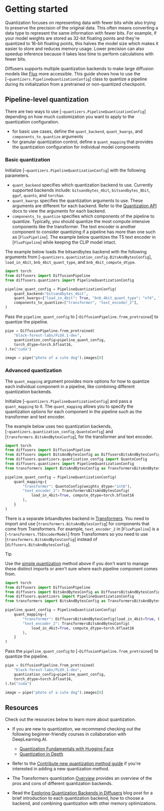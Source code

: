 <!--Copyright 2025 The HuggingFace Team. All rights reserved.

Licensed under the Apache License, Version 2.0 (the "License"); you may not use this file except in compliance with
the License. You may obtain a copy of the License at

http://www.apache.org/licenses/LICENSE-2.0

Unless required by applicable law or agreed to in writing, software distributed under the License is distributed on
an "AS IS" BASIS, WITHOUT WARRANTIES OR CONDITIONS OF ANY KIND, either express or implied. See the License for the
specific language governing permissions and limitations under the License.

-->

# Getting started

Quantization focuses on representing data with fewer bits while also trying to preserve the precision of the original data. This often means converting a data type to represent the same information with fewer bits. For example, if your model weights are stored as 32-bit floating points and they're quantized to 16-bit floating points, this halves the model size which makes it easier to store and reduces memory usage. Lower precision can also speedup inference because it takes less time to perform calculations with fewer bits.

Diffusers supports multiple quantization backends to make large diffusion models like [Flux](../api/pipelines/flux) more accessible. This guide shows how to use the [`~quantizers.PipelineQuantizationConfig`] class to quantize a pipeline during its initialization from a pretrained or non-quantized checkpoint.

## Pipeline-level quantization

There are two ways to use [`~quantizers.PipelineQuantizationConfig`] depending on how much customization you want to apply to the quantization configuration. 

- for basic use cases, define the `quant_backend`, `quant_kwargs`, and `components_to_quantize` arguments
- for granular quantization control, define a `quant_mapping` that provides the quantization configuration for individual model components

### Basic quantization

Initialize [`~quantizers.PipelineQuantizationConfig`] with the following parameters.

- `quant_backend` specifies which quantization backend to use. Currently supported backends include: `bitsandbytes_4bit`, `bitsandbytes_8bit`, `gguf`, `quanto`, and `torchao`.
- `quant_kwargs` specifies the quantization arguments to use. These arguments are different for each backend. Refer to the [Quantization API](../api/quantization) docs to view the arguments for each backend.
- `components_to_quantize` specifies which components of the pipeline to quantize. Typically, you should quantize the most compute intensive components like the transformer. The text encoder is another component to consider quantizing if a pipeline has more than one such as [`FluxPipeline`]. The example below quantizes the T5 text encoder in [`FluxPipeline`] while keeping the CLIP model intact.

The example below loads the bitsandbytes backend with the following arguments from [`~quantizers.quantization_config.BitsAndBytesConfig`], `load_in_4bit`, `bnb_4bit_quant_type`, and `bnb_4bit_compute_dtype`.

```py
import torch
from diffusers import DiffusionPipeline
from diffusers.quantizers import PipelineQuantizationConfig

pipeline_quant_config = PipelineQuantizationConfig(
    quant_backend="bitsandbytes_4bit",
    quant_kwargs={"load_in_4bit": True, "bnb_4bit_quant_type": "nf4", "bnb_4bit_compute_dtype": torch.bfloat16},
    components_to_quantize=["transformer", "text_encoder_2"],
)
```

Pass the `pipeline_quant_config` to [`~DiffusionPipeline.from_pretrained`] to quantize the pipeline.

```py
pipe = DiffusionPipeline.from_pretrained(
    "black-forest-labs/FLUX.1-dev",
    quantization_config=pipeline_quant_config,
    torch_dtype=torch.bfloat16,
).to("cuda")

image = pipe("photo of a cute dog").images[0]
```

### Advanced quantization

The `quant_mapping` argument provides more options for how to quantize each individual component in a pipeline, like combining different quantization backends.

Initialize [`~quantizers.PipelineQuantizationConfig`] and pass a `quant_mapping` to it. The `quant_mapping` allows you to specify the quantization options for each component in the pipeline such as the transformer and text encoder.

The example below uses two quantization backends, [`~quantizers.quantization_config.QuantoConfig`] and [`transformers.BitsAndBytesConfig`], for the transformer and text encoder.

```py
import torch
from diffusers import DiffusionPipeline
from diffusers import BitsAndBytesConfig as DiffusersBitsAndBytesConfig
from diffusers.quantizers.quantization_config import QuantoConfig
from diffusers.quantizers import PipelineQuantizationConfig
from transformers import BitsAndBytesConfig as TransformersBitsAndBytesConfig

pipeline_quant_config = PipelineQuantizationConfig(
    quant_mapping={
        "transformer": QuantoConfig(weights_dtype="int8"),
        "text_encoder_2": TransformersBitsAndBytesConfig(
            load_in_4bit=True, compute_dtype=torch.bfloat16
        ),
    }
)
```

There is a separate bitsandbytes backend in [Transformers](https://huggingface.co/docs/transformers/main_classes/quantization#transformers.BitsAndBytesConfig). You need to import and use [`transformers.BitsAndBytesConfig`] for components that come from Transformers. For example, `text_encoder_2` in [`FluxPipeline`] is a [`~transformers.T5EncoderModel`] from Transformers so you need to use [`transformers.BitsAndBytesConfig`] instead of [`diffusers.BitsAndBytesConfig`].

> [!TIP]
> Use the [simple quantization](#simple-quantization) method above if you don't want to manage these distinct imports or aren't sure where each pipeline component comes from.

```py
import torch
from diffusers import DiffusionPipeline
from diffusers import BitsAndBytesConfig as DiffusersBitsAndBytesConfig
from diffusers.quantizers import PipelineQuantizationConfig
from transformers import BitsAndBytesConfig as TransformersBitsAndBytesConfig

pipeline_quant_config = PipelineQuantizationConfig(
    quant_mapping={
        "transformer": DiffusersBitsAndBytesConfig(load_in_4bit=True, bnb_4bit_compute_dtype=torch.bfloat16),
        "text_encoder_2": TransformersBitsAndBytesConfig(
            load_in_4bit=True, compute_dtype=torch.bfloat16
        ),
    }
)
```

Pass the `pipeline_quant_config` to [`~DiffusionPipeline.from_pretrained`] to quantize the pipeline.

```py
pipe = DiffusionPipeline.from_pretrained(
    "black-forest-labs/FLUX.1-dev",
    quantization_config=pipeline_quant_config,
    torch_dtype=torch.bfloat16,
).to("cuda")

image = pipe("photo of a cute dog").images[0]
```

## Resources

Check out the resources below to learn more about quantization.

- If you are new to quantization, we recommend checking out the following beginner-friendly courses in collaboration with DeepLearning.AI.

    - [Quantization Fundamentals with Hugging Face](https://www.deeplearning.ai/short-courses/quantization-fundamentals-with-hugging-face/)
    - [Quantization in Depth](https://www.deeplearning.ai/short-courses/quantization-in-depth/)

- Refer to the [Contribute new quantization method guide](https://huggingface.co/docs/transformers/main/en/quantization/contribute) if you're interested in adding a new quantization method.

- The Transformers quantization [Overview](https://huggingface.co/docs/transformers/quantization/overview#when-to-use-what) provides an overview of the pros and cons of different quantization backends.

- Read the [Exploring Quantization Backends in Diffusers](https://huggingface.co/blog/diffusers-quantization) blog post for a brief introduction to each quantization backend, how to choose a backend, and combining quantization with other memory optimizations.